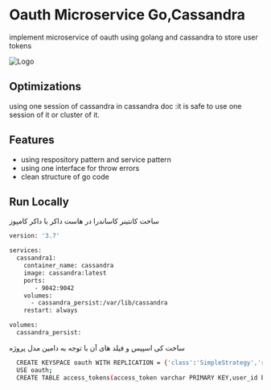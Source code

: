 
# Oauth Microservice Go,Cassandra

implement microservice of oauth using golang and cassandra to store user tokens







![Logo](https://cilium.io/static/04756b327d0e0b7bd9c44efa00e2839a/f275c/cassandra_go2.webp)


## Optimizations

using one session of cassandra
in cassandra doc :it is safe to use one session of it or cluster of it.



## Features

- using respository pattern and service pattern
- using one interface for throw errors
- clean structure of go code


## Run Locally

ساخت کانتینر کاساندرا در هاست داکر با داکر کامپوز

```bash
version: '3.7'

services:
  cassandra1:
    container_name: cassandra
    image: cassandra:latest
    ports:
       - 9042:9042
    volumes:
      - cassandra_persist:/var/lib/cassandra
    restart: always

volumes:
  cassandra_persist:

```

ساخت کی اسپیس و فیلد های آن با توجه به دامین مدل پروژه

```bash
  CREATE KEYSPACE oauth WITH REPLICATION = {'class':'SimpleStrategy','replication_factor':1}
  USE oauth;
  CREATE TABLE access_tokens(access_token varchar PRIMARY KEY,user_id bigint,client_id bigint,expires bigint);

```
